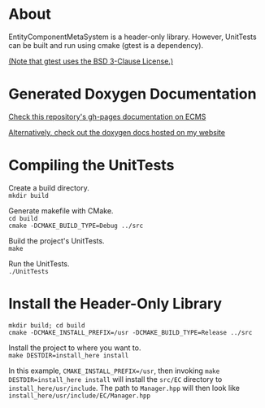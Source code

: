 # About

EntityComponentMetaSystem is a header-only library. However, UnitTests can be
built and run using cmake (gtest is a dependency).

[(Note that gtest uses the BSD 3-Clause License.)](https://github.com/google/googletest/blob/master/LICENSE)

# Generated Doxygen Documentation

[Check this repository's gh-pages documentation on ECMS](https://stephen-seo.github.io/EntityComponentMetaSystem/)

[Alternatively, check out the doxygen docs hosted on my website](https://seodisparate.com/ecms_docs/)

# Compiling the UnitTests

Create a build directory.  
`mkdir build`

Generate makefile with CMake.  
`cd build`  
`cmake -DCMAKE_BUILD_TYPE=Debug ../src`

Build the project's UnitTests.  
`make`

Run the UnitTests.  
`./UnitTests`

# Install the Header-Only Library

`mkdir build; cd build`  
`cmake -DCMAKE_INSTALL_PREFIX=/usr -DCMAKE_BUILD_TYPE=Release ../src`

Install the project to where you want to.  
`make DESTDIR=install_here install`

In this example, `CMAKE_INSTALL_PREFIX=/usr`, then invoking
`make DESTDIR=install_here install` will install the `src/EC` directory to
`install_here/usr/include`. The path to `Manager.hpp` will then look like
`install_here/usr/include/EC/Manager.hpp`
